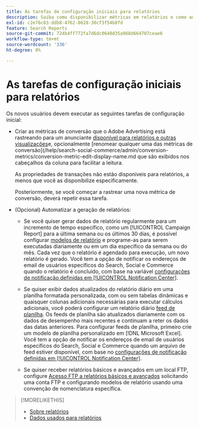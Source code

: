```yaml
---
title: As tarefas de configuração iniciais para relatórios
description: Saiba como disponibilizar métricas em relatórios e como automatizar relatórios.
exl-id: c2e76c63-ddb8-4762-8628-30cf3f54b8fd
feature: Search Reports
source-git-commit: 724b4ff772fa7d6dc0640d35a968d664707ceae6
workflow-type: tm+mt
source-wordcount: '336'
ht-degree: 0%

---
```


# As tarefas de configuração iniciais para relatórios

Os novos usuários devem executar as seguintes tarefas de configuração inicial:

* Criar as métricas de conversão que o Adobe Advertising está rastreando para um anunciante [disponível para relatórios e outras visualizações](/help/search-social-commerce/admin/conversion-metrics/conversion-metric-edit-available.md)e, opcionalmente [renomear qualquer uma das métricas de conversão](/help/search-social-commerce/admin/conversion-metrics/conversion-metric-edit-display-name.md que são exibidos nos cabeçalhos da coluna para facilitar a leitura.

  As propriedades de transações não estão disponíveis para relatórios, a menos que você as disponibilize especificamente.

  Posteriormente, se você começar a rastrear uma nova métrica de conversão, deverá repetir essa tarefa.

* (Opcional) Automatizar a geração de relatórios:

   * Se você quiser gerar dados de relatório regularmente para um incremento de tempo específico, como um [!UICONTROL Campaign Report] para a última semana ou os últimos 30 dias, é possível configurar [modelos de relatório](/help/search-social-commerce/reports/automation/templates/template-about.md) e programe-as para serem executadas diariamente ou em um dia específico da semana ou do mês. Cada vez que o relatório é agendado para execução, um novo relatório é gerado. Você tem a opção de notificar os endereços de email de usuários específicos do Search, Social e Commerce quando o relatório é concluído, com base na variável [configurações de notificação definidas em [!UICONTROL Notification Center]](/help/search-social-commerce/notifications/notification-about.md).

   * Se quiser exibir dados atualizados do relatório diário em uma planilha formatada personalizada, com ou sem tabelas dinâmicas e quaisquer colunas adicionais necessárias para executar cálculos adicionais, você poderá configurar um relatório diário [feed de planilha](/help/search-social-commerce/reports/automation/spreadsheet-feeds/spreadsheet-feed-about.md). Os feeds de planilha são atualizados diariamente com os dados de desempenho mais recentes e continuam a reter os dados das datas anteriores. Para configurar feeds de planilha, primeiro crie um modelo de planilha personalizado em [!DNL Microsoft Excel]. Você tem a opção de notificar os endereços de email de usuários específicos do Search, Social e Commerce quando um arquivo de feed estiver disponível, com base no [configurações de notificação definidas em [!UICONTROL Notification Center]](/help/search-social-commerce/notifications/notification-about.md).

   * Se quiser receber relatórios básicos e avançados em um local FTP, configure [Acesso FTP a relatórios básicos e avançados](/help/search-social-commerce/reports/automation/ftp-reports.md) solicitando uma conta FTP e configurando modelos de relatório usando uma convenção de nomenclatura específica.

>[!MORELIKETHIS]
>
>* [Sobre relatórios](report-about.md)
>* [Dados usados para relatórios](data-used-for-reports.md)
